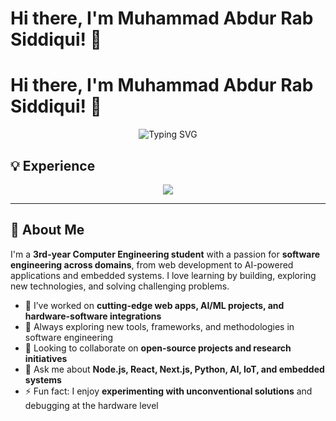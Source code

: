 # Hi there, I'm Muhammad Abdur Rab Siddiqui! 👋

# Hi there, I'm Muhammad Abdur Rab Siddiqui! 👋

<div align="center">
  <img src="https://readme-typing-svg.herokuapp.com?font=Fira+Code&size=30&duration=3000&pause=1000&color=58A6FF&center=true&vCenter=true&width=600&lines=3rd+Year+Computer+Engineering+Student;Aspiring+Software+Engineer;Hands-on+Project+Experience" alt="Typing SVG" />
</div>

## 💡 Experience

<p align="center">
  <img src="https://raw.githubusercontent.com/AbdurRabSiddiqui/your-repo/main/experience.svg" />
</p>

---

## 🚀 About Me

I'm a **3rd-year Computer Engineering student** with a passion for **software engineering across domains**, from web development to AI-powered applications and embedded systems. I love learning by building, exploring new technologies, and solving challenging problems.

- 🔭 I’ve worked on **cutting-edge web apps, AI/ML projects, and hardware-software integrations**
- 🌱 Always exploring new tools, frameworks, and methodologies in software engineering
- 👯 Looking to collaborate on **open-source projects and research initiatives**
- 💬 Ask me about **Node.js, React, Next.js, Python, AI, IoT, and embedded systems**
- ⚡ Fun fact: I enjoy **experimenting with unconventional solutions** and debugging at the hardware level

